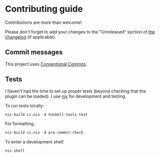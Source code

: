 # Contributing guide

Contributions are more than welcome!

Please don't forget to add your changes to the "Unreleased" section of [the changelog](./CHANGELOG.md) (if applicable).

## Commit messages

This project uses [Conventional Commits](https://www.conventionalcommits.org/en/v1.0.0/).

## Tests

I haven't had the time to set up proper tests (beyond checking that the plugin can be loaded).
I use [nix](https://nixos.org/download.html#download-nix) for development and testing.

To run tests locally:

```nix
nix-build ci.nix -A haskell-tools-test
```

For formatting:

```nix
nix-build ci.nix -A pre-commit-check
```

To enter a development shell:

```nix
nix-shell
```
